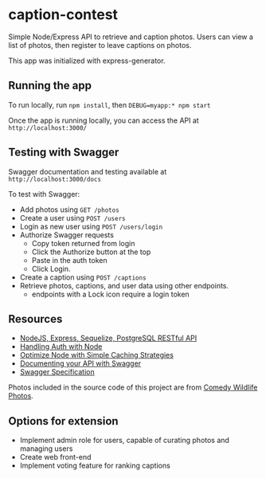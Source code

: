 # caption-contest

Simple Node/Express API to retrieve and caption photos. Users can view a list of photos, then register to leave captions on photos.

This app was initialized with express-generator.

## Running the app
To run locally, run `npm install`, then `DEBUG=myapp:* npm start`

Once the app is running locally, you can access the API at `http://localhost:3000/`

## Testing with Swagger
Swagger documentation and testing available at `http://localhost:3000/docs`

To test with Swagger:
 - Add photos using `GET /photos`
 - Create a user using `POST /users`
 - Login as new user using `POST /users/login`
 - Authorize Swagger requests
   - Copy token returned from login
   - Click the Authorize button at the top
   - Paste in the auth token
   - Click Login.
 - Create a caption using `POST /captions`
 - Retrieve photos, captions, and user data using other endpoints.
   - endpoints with a Lock icon require a login token

## Resources
- [NodeJS, Express, Sequelize, PostgreSQL RESTful API](https://www.djamware.com/post/5b56a6cc80aca707dd4f65a9/nodejs-expressjs-sequelizejs-and-postgresql-restful-api)
- [Handling Auth with Node](https://medium.com/quick-code/handling-authentication-and-authorization-with-node-7f9548fedde8)
- [Optimize Node with Simple Caching Strategies](https://scotch.io/tutorials/how-to-optimize-node-requests-with-simple-caching-strategies)
- [Documenting your API with Swagger](https://levelup.gitconnected.com/swagger-time-to-document-that-express-api-you-built-9b8faaeae563)
- [Swagger Specification](https://swagger.io/docs/specification/basic-structure/)

Photos included in the source code of this project are from [Comedy Wildlife Photos](https://www.comedywildlifephoto.com/gallery/comedy-widlife-2020-competition-winners.php).

## Options for extension
- Implement admin role for users, capable of curating photos and managing users
- Create web front-end
- Implement voting feature for ranking captions
